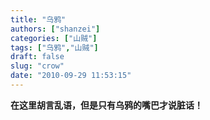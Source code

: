 ```yaml
---
title: "乌鸦"
authors: ["shanzei"]
categories: ["山贼"]
tags: ["乌鸦","山贼"]
draft: false
slug: "crow"
date: "2010-09-29 11:53:15"
---
```


<strong > 在这里胡言乱语，但是只有乌鸦的嘴巴才说脏话！</strong>

